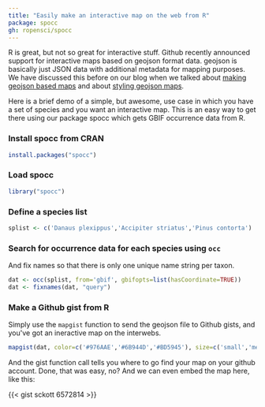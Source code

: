 ```yaml
---
title: "Easily make an interactive map on the web from R"
package: spocc
gh: ropensci/spocc
---
```


R is great, but not so great for interactive stuff. Github recently
announced support for interactive maps based on geojson format data.
geojson is basically just JSON data with additional metadata for mapping
purposes. We have discussed this before on our blog when we talked about
[making geojson based
maps](/blog/2013/07/04/rbison-geoson/) and about
[styling geojson
maps](/blog/2013/07/17/style-geojson/).

Here is a brief demo of a simple, but awesome, use case in which you
have a set of species and you want an interactive map. This is an easy
way to get there using our package spocc which gets GBIF occurrence data
from R.

### Install spocc from CRAN

```r
install.packages("spocc")
```

### Load spocc

```r
library("spocc")
```

### Define a species list

```r
splist <- c('Danaus plexippus','Accipiter striatus','Pinus contorta')
```

### Search for occurrence data for each species using `occ`

And fix names so that there is only one unique name string per taxon.

```r
dat <- occ(splist, from='gbif', gbifopts=list(hasCoordinate=TRUE))
dat <- fixnames(dat, "query")
```

### Make a Github gist from R

Simply use the `mapgist` function to send the geojson file to Github
gists, and you've got an ineractive map on the interwebs.

```r
mapgist(dat, color=c('#976AAE','#6B944D','#BD5945'), size=c('small','medium','large'))
```

And the gist function call tells you where to go find your map on your
github account. Done, that was easy, no? And we can even embed the map
here, like this:

{{< gist sckott 6572814 >}}
